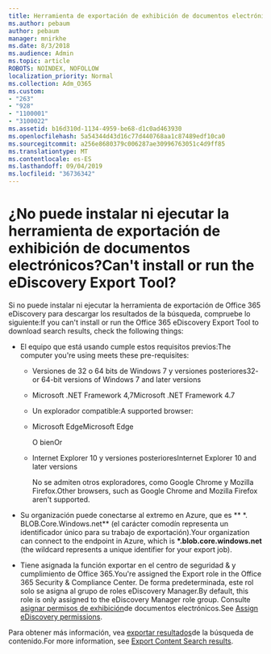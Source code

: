 ```yaml
---
title: Herramienta de exportación de exhibición de documentos electrónicos
ms.author: pebaum
author: pebaum
manager: mnirkhe
ms.date: 8/3/2018
ms.audience: Admin
ms.topic: article
ROBOTS: NOINDEX, NOFOLLOW
localization_priority: Normal
ms.collection: Adm_O365
ms.custom:
- "263"
- "928"
- "1100001"
- "3100022"
ms.assetid: b16d310d-1134-4959-be68-d1c0ad463930
ms.openlocfilehash: 5a54344d43d16c77d440768aa1c87489edf10ca0
ms.sourcegitcommit: a256e8680379c006287ae30996763051c4d9ff85
ms.translationtype: MT
ms.contentlocale: es-ES
ms.lasthandoff: 09/04/2019
ms.locfileid: "36736342"
---
```

# <a name="cant-install-or-run-the-ediscovery-export-tool"></a><span data-ttu-id="39a71-102">¿No puede instalar ni ejecutar la herramienta de exportación de exhibición de documentos electrónicos?</span><span class="sxs-lookup"><span data-stu-id="39a71-102">Can't install or run the eDiscovery Export Tool?</span></span>

<span data-ttu-id="39a71-103">Si no puede instalar ni ejecutar la herramienta de exportación de Office 365 eDiscovery para descargar los resultados de la búsqueda, compruebe lo siguiente:</span><span class="sxs-lookup"><span data-stu-id="39a71-103">If you can't install or run the Office 365 eDiscovery Export Tool to download search results, check the following things:</span></span>
  
- <span data-ttu-id="39a71-104">El equipo que está usando cumple estos requisitos previos:</span><span class="sxs-lookup"><span data-stu-id="39a71-104">The computer you're using meets these pre-requisites:</span></span>

  - <span data-ttu-id="39a71-105">Versiones de 32 o 64 bits de Windows 7 y versiones posteriores</span><span class="sxs-lookup"><span data-stu-id="39a71-105">32- or 64-bit versions of Windows 7 and later versions</span></span>

  - <span data-ttu-id="39a71-106">Microsoft .NET Framework 4,7</span><span class="sxs-lookup"><span data-stu-id="39a71-106">Microsoft .NET Framework 4.7</span></span>

  - <span data-ttu-id="39a71-107">Un explorador compatible:</span><span class="sxs-lookup"><span data-stu-id="39a71-107">A supported browser:</span></span>

  - <span data-ttu-id="39a71-108">Microsoft Edge</span><span class="sxs-lookup"><span data-stu-id="39a71-108">Microsoft Edge</span></span>

    <span data-ttu-id="39a71-109">O bien</span><span class="sxs-lookup"><span data-stu-id="39a71-109">Or</span></span>

  - <span data-ttu-id="39a71-110">Internet Explorer 10 y versiones posteriores</span><span class="sxs-lookup"><span data-stu-id="39a71-110">Internet Explorer 10 and later versions</span></span>

    <span data-ttu-id="39a71-111">No se admiten otros exploradores, como Google Chrome y Mozilla Firefox.</span><span class="sxs-lookup"><span data-stu-id="39a71-111">Other browsers, such as Google Chrome and Mozilla Firefox aren't supported.</span></span>

- <span data-ttu-id="39a71-112">Su organización puede conectarse al extremo en Azure, que es \*\* \*. BLOB.Core.Windows.net\*\* (el carácter comodín representa un identificador único para su trabajo de exportación).</span><span class="sxs-lookup"><span data-stu-id="39a71-112">Your organization can connect to the endpoint in Azure, which is **\*.blob.core.windows.net** (the wildcard represents a unique identifier for your export job).</span></span>

- <span data-ttu-id="39a71-113">Tiene asignada la función exportar en el centro de seguridad &amp; y cumplimiento de Office 365.</span><span class="sxs-lookup"><span data-stu-id="39a71-113">You're assigned the Export role in the Office 365 Security &amp; Compliance Center.</span></span> <span data-ttu-id="39a71-114">De forma predeterminada, este rol solo se asigna al grupo de roles eDiscovery Manager.</span><span class="sxs-lookup"><span data-stu-id="39a71-114">By default, this role is only assigned to the eDiscovery Manager role group.</span></span> <span data-ttu-id="39a71-115">Consulte [asignar permisos de exhibición](https://docs.microsoft.com/office365/securitycompliance/assign-ediscovery-permissions)de documentos electrónicos.</span><span class="sxs-lookup"><span data-stu-id="39a71-115">See [Assign eDiscovery permissions](https://docs.microsoft.com/office365/securitycompliance/assign-ediscovery-permissions).</span></span>

<span data-ttu-id="39a71-116">Para obtener más información, vea [exportar resultados](https://docs.microsoft.com/office365/securitycompliance/export-search-results)de la búsqueda de contenido.</span><span class="sxs-lookup"><span data-stu-id="39a71-116">For more information, see [Export Content Search results](https://docs.microsoft.com/office365/securitycompliance/export-search-results).</span></span>
  